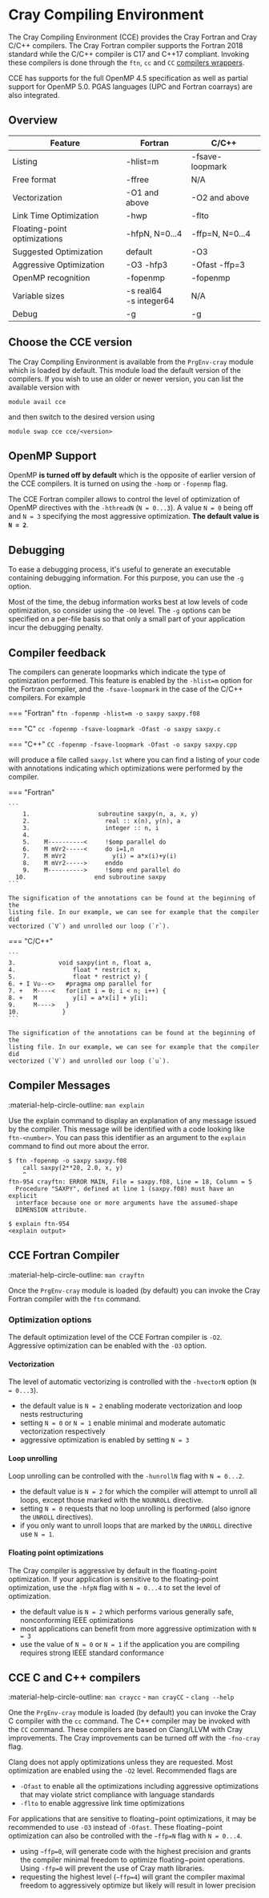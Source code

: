 # Cray Compiling Environment

[1]: #choose-the-cce-version
[2]: #cce-fortran-compiler

[wrappers]: prgenv.md#compiler-wrappers

The Cray Compiling Environment (CCE) provides the Cray Fortran and Cray 
C/C++ compilers. The Cray Fortran compiler supports the Fortran 2018 standard 
while the C/C++ compiler is C17 and C++17 compliant. Invoking these compilers
is done through the `ftn`, `cc` and `CC` [compilers wrappers][wrappers].

CCE has supports for the full OpenMP 4.5 specification as well as partial 
support for OpenMP 5.0. PGAS languages (UPC and Fortran coarrays) are also 
integrated.

## Overview

| Feature                       | Fortran                   | C/C++           |
|-------------------------------|---------------------------|-----------------|
| Listing                       | -hlist=m                  | -fsave-loopmark |
| Free format                   | -ffree                    | N/A             |
| Vectorization                 | -O1 and above             | -O2 and above   |
| Link Time Optimization        | -hwp                      | -flto           |
| Floating-point optimizations  | -hfpN, N=0...4            | -ffp=N, N=0...4 |
| Suggested Optimization        | default                   | -O3             |
| Aggressive Optimization       | -O3 -hfp3                 | -Ofast -ffp=3   |
| OpenMP recognition            | -fopenmp                  | -fopenmp        |
| Variable sizes                | -s real64<br>-s integer64 | N/A             |
| Debug                         | -g                        | -g              |

## Choose the CCE version

The Cray Compiling Environment is available from the `PrgEnv-cray` module which 
is loaded by default. This module load the default version of the compilers. If 
you wish to use an older or newer version, you can list the available version 
with

```
module avail cce
```

and then switch to the desired version using

```
module swap cce cce/<version>
```

## OpenMP Support

OpenMP **is turned off by default** which is the opposite of earlier version of
the CCE compilers. It is turned on using the `-homp` or `-fopenmp` flag.

The CCE Fortran compiler allows to control the level of optimization of OpenMP 
directives with the `-hthreadN` (`N = 0...3`). A value `N = 0` being off and 
`N = 3` specifying the most aggressive optimization. **The default value is 
`N = 2`**.

## Debugging

To ease a debugging process, it's useful to generate an executable containing 
debugging information. For this purpose, you can use the `-g` option. 

Most of the time, the debug information works best at low levels of code 
optimization, so consider using the `-O0` level. The `-g` options can be 
specified on a per-file basis so that only a small part of your application 
incur the debugging penalty.

## Compiler feedback

The compilers can generate loopmarks which indicate the type of optimization
performed. This feature is enabled by the `-hlist=m` option for the Fortran
compiler, and the `-fsave-loopmark` in the case of the C/C++ compilers. For 
example

=== "Fortran"
    ```
    ftn -fopenmp -hlist=m -o saxpy saxpy.f08
    ```

=== "C"
    ```
    cc -fopenmp -fsave-loopmark -Ofast -o saxpy saxpy.c
    ```

=== "C++"
    ```
    CC -fopenmp -fsave-loopmark -Ofast -o saxpy saxpy.cpp
    ```

will produce a file called `saxpy.lst` where you can find a listing of your code
with annotations indicating which optimizations were performed by the compiler.

=== "Fortran"

    ```
        1.                   subroutine saxpy(n, a, x, y) 
        2.                     real :: x(n), y(n), a
        3.                     integer :: n, i
        4.                   
        5.    M----------<     !$omp parallel do
        6.    M mVr2-----<     do i=1,n
        7.    M mVr2             y(i) = a*x(i)+y(i)
        8.    M mVr2----->     enddo
        9.    M---------->     !$omp end parallel do
      10.                   end subroutine saxpy
    ```

    The signification of the annotations can be found at the beginning of the 
    listing file. In our example, we can see for example that the compiler did 
    vectorized (`V`) and unrolled our loop (`r`).
    
=== "C/C++"

    ```
    3.            void saxpy(int n, float a, 
    4.                float * restrict x, 
    5.                float * restrict y) {
    6. + I Vu--<>   #pragma omp parallel for
    7. +   M----<   for(int i = 0; i < n; i++) {
    8. +   M          y[i] = a*x[i] + y[i];
    9.     M---->   }
    10.            }
    ```

    The signification of the annotations can be found at the beginning of the 
    listing file. In our example, we can see for example that the compiler did
    vectorized (`V`) and unrolled our loop (`u`).

## Compiler Messages

:material-help-circle-outline: `man explain`

Use the explain command to display an explanation of any message issued by the 
compiler. This message will be identified with a code looking like 
`ftn-<number>`. You can pass this identifier as an argument to the `explain` 
command to find out more about the error.


```
$ ftn -fopenmp -o saxpy saxpy.f08
    call saxpy(2**20, 2.0, x, y)
    ^                            
ftn-954 crayftn: ERROR MAIN, File = saxpy.f08, Line = 18, Column = 5 
  Procedure "SAXPY", defined at line 1 (saxpy.f08) must have an explicit
  interface because one or more arguments have the assumed-shape 
  DIMENSION attribute.

$ explain ftn-954
<explain output>
```

## CCE Fortran Compiler

:material-help-circle-outline: `man crayftn`

Once the `PrgEnv-cray` module is loaded (by default) you can invoke the Cray
Fortran compiler with the `ftn` command.

### Optimization options

The default optimization level of the CCE Fortran compiler is `-O2`. Aggressive
optimization can be enabled with the `-O3` option.

#### Vectorization

The level of automatic vectorizing is controlled with the `-hvectorN` option 
(`N = 0...3`).

- the default value is `N = 2` enabling moderate vectorization and loop nests 
  restructuring
- setting `N = 0` or `N = 1` enable minimal and moderate automatic vectorization
  respectively
- aggressive optimization is enabled by setting `N = 3`

#### Loop unrolling

Loop unrolling can be controlled with the `-hunrollN` flag with `N = 0...2`. 

- the default value is `N = 2` for which the compiler will attempt to unroll
  all loops, except those marked with the `NOUNROLL` directive. 
- setting `N = 0` requests that no loop unrolling is performed (also ignore the
  `UNROLL` directives). 
- if you only want to unroll loops that are marked by the `UNROLL` directive use
  `N = 1`.

#### Floating point optimizations

The Cray compiler is aggressive by default in the floating-point optimization.
If your application is sensitive to the floating-point optimization, use the 
`-hfpN` flag with `N = 0...4` to set the level of optimization. 

- the default value is `N = 2` which performs various generally safe, 
  nonconforming IEEE optimizations
- most applications can benefit from more aggressive  optimization with `N = 3`
- use the value of `N = 0` or `N = 1` if the  application you are compiling 
  requires strong IEEE standard conformance

## CCE C and C++ compilers

:material-help-circle-outline: `man craycc` - `man crayCC` - `clang --help`

One the `PrgEnv-cray` module is loaded (by default) you can invoke the Cray C 
compiler with the `cc` command. The C++ compiler may be invoked with the `CC`
command. These compilers are based on Clang/LLVM with Cray improvements. The 
Cray improvements can be turned off with the `-fno-cray` flag.

Clang does not apply optimizations unless they are requested. Most optimization
are enabled using the `-O2` level. Recommended flags are

- `-Ofast` to enable all the optimizations including aggressive optimizations
   that may violate strict compliance with language standards
- `-flto` to enable aggressive link time optimizations 

For applications that are sensitive to floating−point optimizations, it may be 
recommended to use `-O3` instead of `-Ofast`. These floating−point optimization 
can also be controlled with the `−ffp=N` flag with `N = 0...4`.

- using `−ffp=0`, will generate code with the highest precision and grants the
  compiler minimal freedom to optimize floating−point operations. Using `-ffp=0` 
  will prevent the use of Cray math libraries.
- requesting the highest level (`−ffp=4`) will grant the compiler maximal 
  freedom to aggressively optimize but likely will result in lower precision
